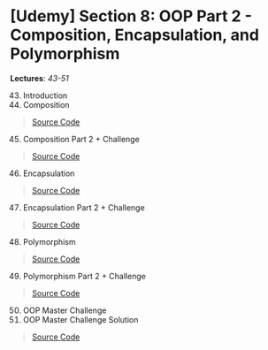 # [Udemy] Section 8: OOP Part 2 - Composition, Encapsulation, and Polymorphism

__Lectures__: _43-51_

43. Introduction  
44. Composition
>   [Source Code](43-44-Introduction_Composition/src/com/rajatsachdeva)
45. Composition Part 2 + Challenge
>   [Source Code](45-Composition_Part2)
46. Encapsulation
>   [Source Code](46-Encapsulation/src/com/rajatsachdeva)
47. Encapsulation Part 2 + Challenge
>   [Source Code](47-Encapsulation_Part2)
48. Polymorphism
>   [Source Code](48-Polymorphism/src/com/rajatsachdeva)
49. Polymorphism Part 2 + Challenge
>   [Source Code](49-Polymorphism_Part2)
50. OOP Master Challenge
51. OOP Master Challenge Solution
>   [Source Code](50-OOP_Master_Challenge_Exercise)
